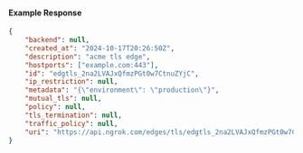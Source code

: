 <!-- Code generated for API Clients. DO NOT EDIT. -->

#### Example Response

```json
{
	"backend": null,
	"created_at": "2024-10-17T20:26:50Z",
	"description": "acme tls edge",
	"hostports": ["example.com:443"],
	"id": "edgtls_2na2LVAJxQfmzPGt0w7CtnuZYjC",
	"ip_restriction": null,
	"metadata": "{\"environment\": \"production\"}",
	"mutual_tls": null,
	"policy": null,
	"tls_termination": null,
	"traffic_policy": null,
	"uri": "https://api.ngrok.com/edges/tls/edgtls_2na2LVAJxQfmzPGt0w7CtnuZYjC"
}
```

